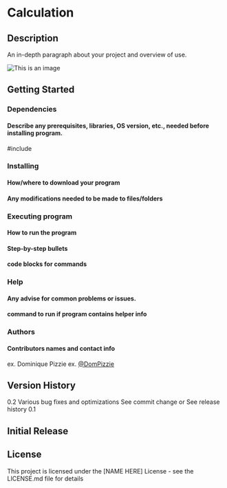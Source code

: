 # Calculation

## Description
An in-depth paragraph about your project and overview of use.

![This is an image](https://myoctocat.com/assets/images/base-octocat.svg)


## Getting Started
### Dependencies
#### Describe any prerequisites, libraries, OS version, etc., needed before installing program.
#include<string>

### Installing
#### How/where to download your program
#### Any modifications needed to be made to files/folders

### Executing program
#### How to run the program
#### Step-by-step bullets
#### code blocks for commands

### Help
#### Any advise for common problems or issues.
#### command to run if program contains helper info

### Authors
#### Contributors names and contact info
ex. Dominique Pizzie
ex. [@DomPizzie](https://pages.github.com/)


## Version History
0.2
Various bug fixes and optimizations
See commit change or See release history
0.1

## Initial Release

## License
This project is licensed under the [NAME HERE] License - see the LICENSE.md file for details
